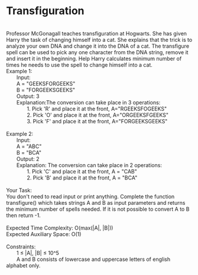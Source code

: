 <h1>Transfiguration</h1>
<p><br>
Professor McGonagall teaches transfiguration at Hogwarts. She has given Harry the task of changing himself into a cat. She explains that the trick is to analyze your own DNA and change it into the DNA of a cat. The transfigure spell can be used to pick any one character from the DNA string, remove it and insert it in the beginning. 
Help Harry calculates minimum number of times he needs to use the spell to change himself into a cat.
<br>
Example 1:<br>
&emsp;&emsp;Input: <br>
&emsp;&emsp;A = "GEEKSFORGEEKS"<br> 
&emsp;&emsp;B = "FORGEEKSGEEKS"<br>
&emsp;&emsp;Output: 3<br>
&emsp;&emsp;Explanation:The conversion can take place in 3 operations:<br>
&emsp;&emsp;&emsp;&emsp;1. Pick 'R' and place it at the front, A="RGEEKSFOGEEKS"<br>
&emsp;&emsp;&emsp;&emsp;2. Pick 'O' and place it at the front, A="ORGEEKSFGEEKS"<br>
&emsp;&emsp;&emsp;&emsp;3. Pick 'F' and place it at the front, A="FORGEEKSGEEKS"<br>
<br>
Example 2:<br>
&emsp;&emsp;Input: <br>
&emsp;&emsp;A = "ABC" <br>
&emsp;&emsp;B = "BCA"<br>
&emsp;&emsp;Output: 2<br>
&emsp;&emsp;Explanation: The conversion can take place in 2 operations:<br>
&emsp;&emsp;&emsp;&emsp;1. Pick 'C' and place it at the front, A = "CAB"<br>
&emsp;&emsp;&emsp;&emsp;2. Pick 'B' and place it at the front, A = "BCA"<br>
<br>   
Your Task:<br>  
You don't need to read input or print anything. Complete the function transfigure() which takes strings A and B as input parameters and returns the minimum number of spells needed. If it is not possible to convert A to B then return -1.<br>
<br>
Expected Time Complexity: O(max(|A|, |B|))<br>
Expected Auxiliary Space: O(1)<br>
<br>
Constraints:<br>
&emsp;&emsp;1 ≤ |A|, |B| ≤ 10^5<br>
&emsp;&emsp;A and B consists of lowercase and uppercase letters of english alphabet only.<br>
<br></p>
